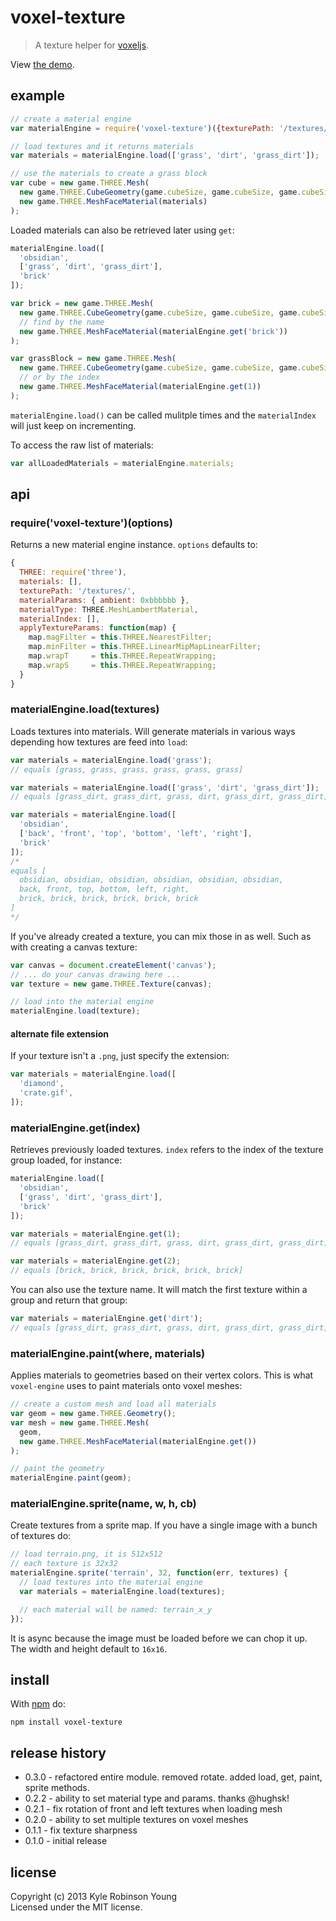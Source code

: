 # voxel-texture

> A texture helper for [voxeljs](http://voxeljs.com).

View [the demo](http://shama.github.com/voxel-texture).

## example

```js
// create a material engine
var materialEngine = require('voxel-texture')({texturePath: '/textures/'});

// load textures and it returns materials
var materials = materialEngine.load(['grass', 'dirt', 'grass_dirt']);

// use the materials to create a grass block
var cube = new game.THREE.Mesh(
  new game.THREE.CubeGeometry(game.cubeSize, game.cubeSize, game.cubeSize),
  new game.THREE.MeshFaceMaterial(materials)
);
```

Loaded materials can also be retrieved later using `get`:

```js
materialEngine.load([
  'obsidian',
  ['grass', 'dirt', 'grass_dirt'],
  'brick'
]);

var brick = new game.THREE.Mesh(
  new game.THREE.CubeGeometry(game.cubeSize, game.cubeSize, game.cubeSize),
  // find by the name
  new game.THREE.MeshFaceMaterial(materialEngine.get('brick'))
);

var grassBlock = new game.THREE.Mesh(
  new game.THREE.CubeGeometry(game.cubeSize, game.cubeSize, game.cubeSize),
  // or by the index
  new game.THREE.MeshFaceMaterial(materialEngine.get(1))
);
```

`materialEngine.load()` can be called mulitple times and the `materialIndex`
will just keep on incrementing.

To access the raw list of materials:

```js
var allLoadedMaterials = materialEngine.materials;
```


## api

### require('voxel-texture')(options)
Returns a new material engine instance. `options` defaults to:

```js
{
  THREE: require('three'),
  materials: [],
  texturePath: '/textures/',
  materialParams: { ambient: 0xbbbbbb },
  materialType: THREE.MeshLambertMaterial,
  materialIndex: [],
  applyTextureParams: function(map) {
    map.magFilter = this.THREE.NearestFilter;
    map.minFilter = this.THREE.LinearMipMapLinearFilter;
    map.wrapT     = this.THREE.RepeatWrapping;
    map.wrapS     = this.THREE.RepeatWrapping;
  }
}
```

### materialEngine.load(textures)
Loads textures into materials. Will generate materials in various ways depending
how textures are feed into `load`:

```js
var materials = materialEngine.load('grass');
// equals [grass, grass, grass, grass, grass, grass]
```

```js
var materials = materialEngine.load(['grass', 'dirt', 'grass_dirt']);
// equals [grass_dirt, grass_dirt, grass, dirt, grass_dirt, grass_dirt]
```

```js
var materials = materialEngine.load([
  'obsidian',
  ['back', 'front', 'top', 'bottom', 'left', 'right'],
  'brick'
]);
/*
equals [
  obsidian, obsidian, obsidian, obsidian, obsidian, obsidian,
  back, front, top, bottom, left, right,
  brick, brick, brick, brick, brick, brick
]
*/
```

If you've already created a texture, you can mix those in as well. Such as with
creating a canvas texture:

```js
var canvas = document.createElement('canvas');
// ... do your canvas drawing here ...
var texture = new game.THREE.Texture(canvas);

// load into the material engine
materialEngine.load(texture);
```

#### alternate file extension
If your texture isn't a `.png`, just specify the extension:

```js
var materials = materialEngine.load([
  'diamond',
  'crate.gif',
]);
```

### materialEngine.get(index)
Retrieves previously loaded textures. `index` refers to the index of the texture
group loaded, for instance:

```js
materialEngine.load([
  'obsidian',
  ['grass', 'dirt', 'grass_dirt'],
  'brick'
]);

var materials = materialEngine.get(1);
// equals [grass_dirt, grass_dirt, grass, dirt, grass_dirt, grass_dirt]

var materials = materialEngine.get(2);
// equals [brick, brick, brick, brick, brick, brick]
```

You can also use the texture name. It will match the first texture within a
group and return that group:

```js
var materials = materialEngine.get('dirt');
// equals [grass_dirt, grass_dirt, grass, dirt, grass_dirt, grass_dirt]
```

### materialEngine.paint(where, materials)
Applies materials to geometries based on their vertex colors. This is what
`voxel-engine` uses to paint materials onto voxel meshes:

```js
// create a custom mesh and load all materials
var geom = new game.THREE.Geometry();
var mesh = new game.THREE.Mesh(
  geom,
  new game.THREE.MeshFaceMaterial(materialEngine.get())
);

// paint the geometry
materialEngine.paint(geom);
```

### materialEngine.sprite(name, w, h, cb)
Create textures from a sprite map. If you have a single image with a bunch of
textures do:

```js
// load terrain.png, it is 512x512
// each texture is 32x32
materialEngine.sprite('terrain', 32, function(err, textures) {
  // load textures into the material engine
  var materials = materialEngine.load(textures);

  // each material will be named: terrain_x_y
});
```

It is async because the image must be loaded before we can chop it up. The width
and height default to `16x16`.

## install
With [npm](http://npmjs.org) do:

```
npm install voxel-texture
```

## release history
* 0.3.0 - refactored entire module. removed rotate. added load, get, paint, sprite methods.
* 0.2.2 - ability to set material type and params. thanks @hughsk!
* 0.2.1 - fix rotation of front and left textures when loading mesh
* 0.2.0 - ability to set multiple textures on voxel meshes
* 0.1.1 - fix texture sharpness
* 0.1.0 - initial release

## license
Copyright (c) 2013 Kyle Robinson Young  
Licensed under the MIT license.
